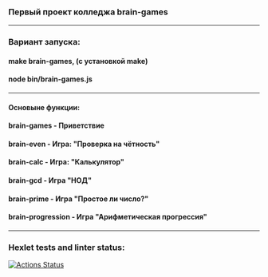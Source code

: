 ### Первый проект колледжа brain-games
---
### Вариант запуска:
#### make brain-games, (с установкой make)
#### node bin/brain-games.js
---
#### Основыне функции:
#### brain-games - Приветствие 
#### brain-even - Игра: "Проверка на чётность"
#### brain-calc - Игра: "Калькулятор"
#### brain-gcd - Игра "НОД"
#### brain-prime - Игра "Простое ли число?"
#### brain-progression -  Игра "Арифметическая прогрессия"
---
### Hexlet tests and linter status:
[![Actions Status](https://github.com/Vandopal/frontend-project-44/workflows/hexlet-check/badge.svg)](https://github.com/Vandopal/frontend-project-44/actions)